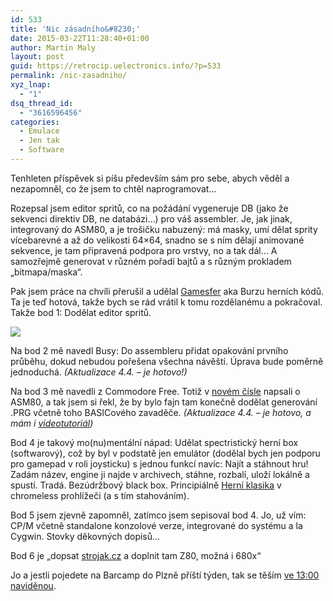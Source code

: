 ```yaml
---
id: 533
title: 'Nic zásadního&#8230;'
date: 2015-03-22T11:28:40+01:00
author: Martin Maly
layout: post
guid: https://retrocip.uelectronics.info/?p=533
permalink: /nic-zasadniho/
xyz_lnap:
  - "1"
dsq_thread_id:
  - "3616596456"
categories:
  - Emulace
  - Jen tak
  - Software
---
```

Tenhleten příspěvek si píšu především sám pro sebe, abych věděl a nezapomněl, co že jsem to chtěl naprogramovat&#8230;

<!--more-->

Rozepsal jsem editor spritů, co na požádání vygeneruje DB (jako že sekvenci direktiv DB, ne databázi&#8230;) pro váš assembler. Je, jak jinak, integrovaný do ASM80, a je trošičku nabuzený: má masky, umí dělat sprity vícebarevné a až do velikosti 64&#215;64, snadno se s ním dělají animované sekvence, je tam připravená podpora pro vrstvy, no a tak dál&#8230; A samozřejmě generovat v různém pořadí bajtů a s různým prokladem &#8222;bitmapa/maska&#8220;.

Pak jsem práce na chvíli přerušil a udělal [Gamesfer](https://gamesfer.com) aka Burzu herních kódů. Ta je teď hotová, takže bych se rád vrátil k tomu rozdělanému a pokračoval. Takže bod 1: Dodělat editor spritů.

![](https://retrocip.uelectronics.info/wp-content/uploads/sites/6/2015/03/screenshot-localhost-2015-03-22-11-26-45-650x386.png) 

Na bod 2 mě navedl Busy: Do assembleru přidat opakování prvního průběhu, dokud nebudou pořešena všechna návěští. Úprava bude poměrně jednoduchá. _(Aktualizace 4.4. &#8211; je hotovo!)_

Na bod 3 mě navedli z Commodore Free. Totiž v [novém čísle](https://www.commodorefree.com/magazine/vol9/issue86.html) napsali o ASM80, a tak jsem si řekl, že by bylo fajn tam konečně dodělat generování .PRG včetně toho BASICového zavaděče. _(Aktualizace 4.4. &#8211; je hotovo, a mám i [videotutoriál](https://www.youtube.com/watch?v=LwnarnR5Z-4))_

Bod 4 je takový mo(nu)mentální nápad: Udělat spectristický herní box (softwarový), což by byl v podstatě jen emulátor (dodělal bych jen podporu pro gamepad v roli joysticku) s jednou funkcí navíc: Najít a stáhnout hru! Zadám název, engine ji najde v archivech, stáhne, rozbalí, uloží lokálně a spustí. Tradá. Bezúdržbový black box. Principiálně [Herní klasika](https://herni-klasika.cz/starquake/) v chromeless prohlížeči (a s tím stahováním).

Bod 5 jsem zjevně zapomněl, zatímco jsem sepisoval bod 4. Jo, už vím: CP/M včetně standalone konzolové verze, integrované do systému a la Cygwin. Stovky děkovných dopisů&#8230;

Bod 6 je &#8222;dopsat [strojak.cz](https://strojak.cz) a doplnit tam Z80, možná i 680x&#8220;

Jo a jestli pojedete na Barcamp do Plzně příští týden, tak se těším [ve 13:00 naviděnou](https://plzenskybarcamp.cz/2015/arduino-day).